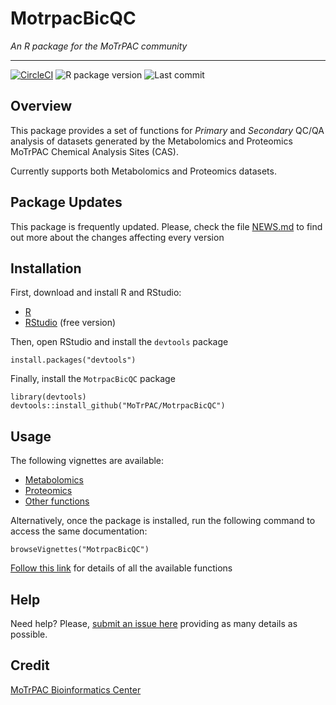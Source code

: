 # MotrpacBicQC

*An R package for the MoTrPAC community*

---

<!-- badges: start -->
[![CircleCI](https://circleci.com/gh/MoTrPAC/MotrpacBicQC.svg?style=svg)](https://circleci.com/gh/MoTrPAC/MotrpacBicQC)
![R package version](https://img.shields.io/github/r-package/v/MoTrPAC/MotrpacBicQC?label=R%20package)
![Last commit](https://img.shields.io/github/last-commit/MoTrPAC/MotrpacBicQC/develop)

<!-- badges: end -->

  
## Overview

This package provides a set of functions for *Primary* and *Secondary* 
QC/QA analysis of datasets generated by the Metabolomics and Proteomics MoTrPAC
Chemical Analysis Sites (CAS).

Currently supports both Metabolomics and Proteomics datasets.

## Package Updates

This package is frequently updated. Please, check the file [NEWS.md](https://motrpac.github.io/MotrpacBicQC/news/index.html) to find out more about the changes affecting every version

## Installation

First, download and install R and RStudio:

- [R](https://mirror.las.iastate.edu/CRAN/) 
- [RStudio](https://rstudio.com/products/rstudio/download/) (free version)

Then, open RStudio and install the `devtools` package

```
install.packages("devtools")
```

Finally, install the `MotrpacBicQC` package

```
library(devtools)
devtools::install_github("MoTrPAC/MotrpacBicQC")
```

## Usage

The following vignettes are available:

- [Metabolomics](https://motrpac.github.io/MotrpacBicQC/articles/qc_metabolomics.html)
- [Proteomics](https://motrpac.github.io/MotrpacBicQC/articles/qc_proteomics.html)
- [Other functions](https://motrpac.github.io/MotrpacBicQC/articles/other_functions.html)

Alternatively, once the package is installed, run the following command to 
access the same documentation:

```
browseVignettes("MotrpacBicQC")
```

[Follow this link](https://motrpac.github.io/MotrpacBicQC/reference/index.html) 
for details of all the available functions


## Help

Need help? Please, [submit an issue here](https://github.com/MoTrPAC/MotrpacBicQC/issues) 
providing as many details as possible.


## Credit

[MoTrPAC Bioinformatics Center](https://motrpac-data.org/)



